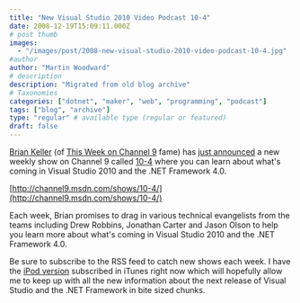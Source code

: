 ```yaml
---
title: "New Visual Studio 2010 Video Podcast 10-4"
date: 2008-12-19T15:09:11.000Z
# post thumb
images:
  - "/images/post/2008-new-visual-studio-2010-video-podcast-10-4.jpg"
#author
author: "Martin Woodward"
# description
description: "Migrated from old blog archive"
# Taxonomies
categories: ["dotnet", "maker", "web", "programming", "podcast"]
tags: ["blog", "archive"]
type: "regular" # available type (regular or featured)
draft: false
---
```


[](http://channel9.msdn.com/shows/10-4/) [Brian Keller](http://blogs.msdn.com/briankel/) (of [This Week on Channel 9](http://channel9.msdn.com/shows/This+Week+On+Channel+9/) fame) has [just announced](http://blogs.msdn.com/briankel/archive/2008/12/17/announcing-10-4.aspx) a new weekly show on Channel 9 called [10-4](http://channel9.msdn.com/shows/10-4/) where you can learn about what's coming in Visual Studio 2010 and the .NET Framework 4.0.

[http://channel9.msdn.com/shows/10-4/](http://channel9.msdn.com/shows/10-4/)

Each week, Brian promises to drag in various technical evangelists from the teams including Drew Robbins, Jonathan Carter and Jason Olson to help you learn more about what's coming in Visual Studio 2010 and the .NET Framework 4.0.

Be sure to subscribe to the RSS feed to catch new shows each week. I have the [iPod version](http://channel9.msdn.com/shows/10-4/feed/ipod/) subscribed in iTunes right now which will hopefully allow me to keep up with all the new information about the next release of Visual Studio and the .NET Framework in bite sized chunks.
